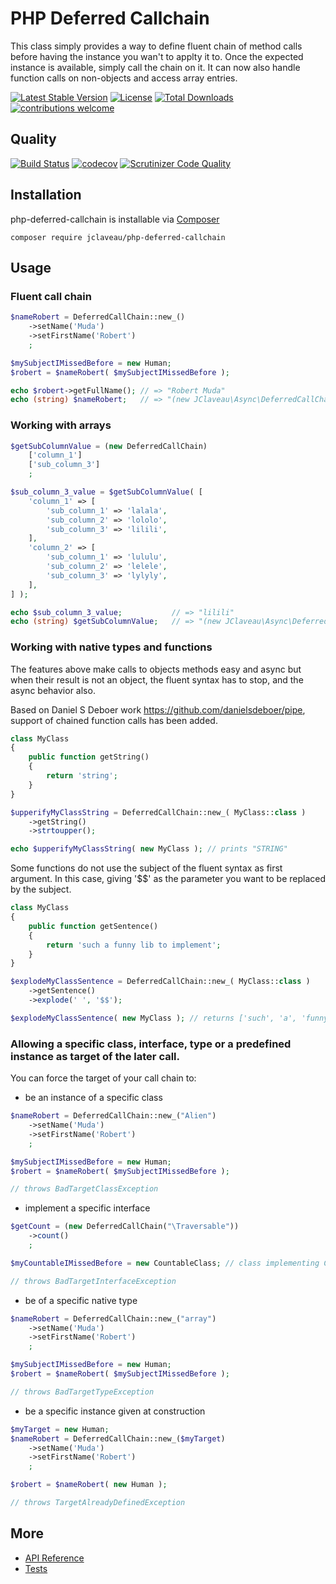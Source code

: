 # PHP Deferred Callchain
This class simply provides a way to define fluent chain of method calls before having
the instance you wan't to applty it to.
Once the expected instance is available, simply call the chain on it.
It can now also handle function calls on non-objects and access array entries.

[![Latest Stable Version](https://poser.pugx.org/jclaveau/php-deferred-callchain/v/stable)](https://packagist.org/packages/jclaveau/php-deferred-callchain)
[![License](https://poser.pugx.org/jclaveau/php-deferred-callchain/license)](https://packagist.org/packages/jclaveau/php-deferred-callchain)
[![Total Downloads](https://poser.pugx.org/jclaveau/php-deferred-callchain/downloads)](https://packagist.org/packages/jclaveau/php-deferred-callchain)
[![contributions welcome](https://img.shields.io/badge/contributions-welcome-brightgreen.svg?style=flat)](https://github.com/jclaveau/php-deferred-callchain/issues)

Quality
--------------
[![Build Status](https://travis-ci.org/jclaveau/php-deferred-callchain.png?branch=master)](https://travis-ci.org/jclaveau/php-deferred-callchain)
[![codecov](https://codecov.io/gh/jclaveau/php-deferred-callchain/branch/master/graph/badge.svg)](https://codecov.io/gh/jclaveau/php-deferred-callchain)
[![Scrutinizer Code Quality](https://scrutinizer-ci.com/g/jclaveau/php-deferred-callchain/badges/quality-score.png?b=master)](https://scrutinizer-ci.com/g/jclaveau/php-deferred-callchain/?branch=master)

## Installation
php-deferred-callchain is installable via [Composer](http://getcomposer.org)

    composer require jclaveau/php-deferred-callchain

## Usage
### Fluent call chain
```php
$nameRobert = DeferredCallChain::new_()
    ->setName('Muda')
    ->setFirstName('Robert')
    ;

$mySubjectIMissedBefore = new Human;
$robert = $nameRobert( $mySubjectIMissedBefore );

echo $robert->getFullName(); // => "Robert Muda"
echo (string) $nameRobert;   // => "(new JClaveau\Async\DeferredCallChain)->setName('Muda')->setFirstName('Robert')"
```

### Working with arrays
```php
$getSubColumnValue = (new DeferredCallChain)
    ['column_1']
    ['sub_column_3']
    ;

$sub_column_3_value = $getSubColumnValue( [
    'column_1' => [
        'sub_column_1' => 'lalala',
        'sub_column_2' => 'lololo',
        'sub_column_3' => 'lilili',
    ],
    'column_2' => [
        'sub_column_1' => 'lululu',
        'sub_column_2' => 'lelele',
        'sub_column_3' => 'lylyly',
    ],
] );

echo $sub_column_3_value;           // => "lilili"
echo (string) $getSubColumnValue;   // => "(new JClaveau\Async\DeferredCallChain)['column_1']['sub_column_3']"
```

### Working with native types and functions
The features above make calls to objects methods easy and async but when
their result is not an object, the fluent syntax has to stop, and the async
behavior also.

Based on Daniel S Deboer work https://github.com/danielsdeboer/pipe, 
support of chained function calls has been added.

```php
class MyClass
{
    public function getString()
    {
        return 'string';
    }
}

$upperifyMyClassString = DeferredCallChain::new_( MyClass::class )
    ->getString()
    ->strtoupper();

echo $upperifyMyClassString( new MyClass ); // prints "STRING"

```

Some functions do not use the subject of the fluent syntax as first argument.
In this case, giving '$$' as the parameter you want to be replaced by the subject. 

```php
class MyClass
{
    public function getSentence()
    {
        return 'such a funny lib to implement';
    }
}

$explodeMyClassSentence = DeferredCallChain::new_( MyClass::class )
    ->getSentence()
    ->explode(' ', '$$');

$explodeMyClassSentence( new MyClass ); // returns ['such', 'a', 'funny', 'lib', 'to', 'implement']

```

### Allowing a specific class, interface, type or a predefined instance as target of the later call.
You can force the target of your call chain to:

+ be an instance of a specific class
```php
$nameRobert = DeferredCallChain::new_("Alien")
    ->setName('Muda')
    ->setFirstName('Robert')
    ;

$mySubjectIMissedBefore = new Human;
$robert = $nameRobert( $mySubjectIMissedBefore );

// throws BadTargetClassException

```

+ implement a specific interface

```php
$getCount = (new DeferredCallChain("\Traversable"))
    ->count()
    ;

$myCountableIMissedBefore = new CountableClass; // class implementing Countable

// throws BadTargetInterfaceException

```

+ be of a specific native type

```php
$nameRobert = DeferredCallChain::new_("array")
    ->setName('Muda')
    ->setFirstName('Robert')
    ;

$mySubjectIMissedBefore = new Human;
$robert = $nameRobert( $mySubjectIMissedBefore );

// throws BadTargetTypeException

```

+ be a specific instance given at construction

```php
$myTarget = new Human;
$nameRobert = DeferredCallChain::new_($myTarget)
    ->setName('Muda')
    ->setFirstName('Robert')
    ;

$robert = $nameRobert( new Human );

// throws TargetAlreadyDefinedException

```

## More
+ [API Reference](docs)
+ [Tests](tests/unit/DeferredCallChainTest.php)
